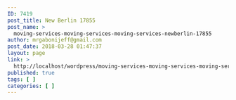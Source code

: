 ```yaml
---
ID: 7419
post_title: New Berlin 17855
post_name: >
  moving-services-moving-services-moving-services-newberlin-17855
author: mrgabonijeff@gmail.com
post_date: 2018-03-28 01:47:37
layout: page
link: >
  http://localhost/wordpress/moving-services-moving-services-moving-services-newberlin-17855/
published: true
tags: [ ]
categories: [ ]
---
```

